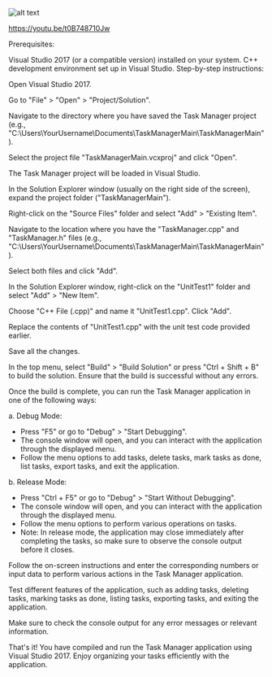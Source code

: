 

![alt text](http://url/to/image.png)

https://youtu.be/t0B748710Jw

Prerequisites:

Visual Studio 2017 (or a compatible version) installed on your system.
C++ development environment set up in Visual Studio.
Step-by-step instructions:

Open Visual Studio 2017.

Go to "File" > "Open" > "Project/Solution".

Navigate to the directory where you have saved the Task Manager project (e.g., "C:\Users\YourUsername\Documents\TaskManagerMain\TaskManagerMain").

Select the project file "TaskManagerMain.vcxproj" and click "Open".

The Task Manager project will be loaded in Visual Studio.

In the Solution Explorer window (usually on the right side of the screen), expand the project folder ("TaskManagerMain").

Right-click on the "Source Files" folder and select "Add" > "Existing Item".

Navigate to the location where you have the "TaskManager.cpp" and "TaskManager.h" files (e.g., "C:\Users\YourUsername\Documents\TaskManagerMain\TaskManagerMain").

Select both files and click "Add".

In the Solution Explorer window, right-click on the "UnitTest1" folder and select "Add" > "New Item".

Choose "C++ File (.cpp)" and name it "UnitTest1.cpp". Click "Add".

Replace the contents of "UnitTest1.cpp" with the unit test code provided earlier.

Save all the changes.

In the top menu, select "Build" > "Build Solution" or press "Ctrl + Shift + B" to build the solution. Ensure that the build is successful without any errors.

Once the build is complete, you can run the Task Manager application in one of the following ways:

a. Debug Mode:
- Press "F5" or go to "Debug" > "Start Debugging".
- The console window will open, and you can interact with the application through the displayed menu.
- Follow the menu options to add tasks, delete tasks, mark tasks as done, list tasks, export tasks, and exit the application.

b. Release Mode:
- Press "Ctrl + F5" or go to "Debug" > "Start Without Debugging".
- The console window will open, and you can interact with the application through the displayed menu.
- Follow the menu options to perform various operations on tasks.
- Note: In release mode, the application may close immediately after completing the tasks, so make sure to observe the console output before it closes.

Follow the on-screen instructions and enter the corresponding numbers or input data to perform various actions in the Task Manager application.

Test different features of the application, such as adding tasks, deleting tasks, marking tasks as done, listing tasks, exporting tasks, and exiting the application.

Make sure to check the console output for any error messages or relevant information.

That's it! You have compiled and run the Task Manager application using Visual Studio 2017. Enjoy organizing your tasks efficiently with the application.
